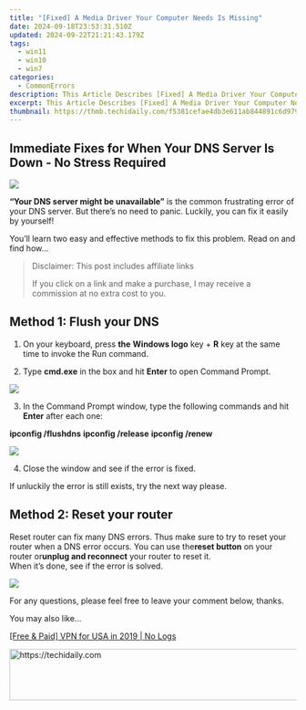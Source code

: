 ```yaml
---
title: "[Fixed] A Media Driver Your Computer Needs Is Missing"
date: 2024-09-18T23:53:31.510Z
updated: 2024-09-22T21:21:43.179Z
tags:
  - win11
  - win10
  - win7
categories:
  - CommonErrors
description: This Article Describes [Fixed] A Media Driver Your Computer Needs Is Missing
excerpt: This Article Describes [Fixed] A Media Driver Your Computer Needs Is Missing
thumbnail: https://thmb.techidaily.com/f5381cefae4db3e611ab844891c6d979a90ee4ce440fddff39e8b37de541c533.jpg
---
```


## Immediate Fixes for When Your DNS Server Is Down - No Stress Required

![](https://images.drivereasy.com/wp-content/uploads/2018/07/img_5b56dbae8eebc.jpg)

**“Your DNS server might be unavailable”**  is the common frustrating error of your DNS server. But there’s no need to panic. Luckily, you can fix it easily by yourself!

 You’ll learn two easy and effective methods to fix this problem. Read on and find how…

>  Disclaimer: This post includes affiliate links
>
>  If you click on a link and make a purchase, I may receive a commission at no extra cost to you.
>

## Method 1: **Flush your DNS**

 1) On your keyboard, press **the** **Windows logo**  key  \+ **R** key at the same time to invoke the Run command.

 2) Type **cmd.exe**  in the box and hit **Enter**  to open Command Prompt.

![](https://images.drivereasy.com/wp-content/uploads/2017/05/2-32.jpg)

 3) In the Command Prompt window, type the following commands and hit **Enter**  after each one:

**ipconfig /flushdns**
**ipconfig /release**
**ipconfig /renew**

![](https://images.drivereasy.com/wp-content/uploads/2017/05/3-30.jpg)

 4) Close the window and see if the error is fixed.

If unluckily the error is still exists, try the next way please.

## Method 2: Reset your router

 Reset router can fix many DNS errors. Thus make sure to try to reset your router when a DNS error occurs.
 You can use the**reset button** on your router or**unplug and reconnect** your router to reset it.  
 When it’s done, see if the error is solved.

![](https://images.drivereasy.com/wp-content/uploads/2017/05/4-32.jpg)

For any questions, please feel free to leave your comment below, thanks.

You may also like…

[ \[Free & Paid\] VPN for USA in 2019 | No Logs](https://tools.techidaily.com/drivereasy/download/)

<ins class="adsbygoogle"
     style="display:block"
     data-ad-format="autorelaxed"
     data-ad-client="ca-pub-7571918770474297"
     data-ad-slot="1223367746"></ins>

<ins class="adsbygoogle"
     style="display:block"
     data-ad-client="ca-pub-7571918770474297"
     data-ad-slot="8358498916"
     data-ad-format="auto"
     data-full-width-responsive="true"></ins>



<!-- affiliate ads begin -->
<a href="https://aligracehair.sjv.io/c/5597632/1925549/19272" target="_top" id="1925549">
  <img src="//a.impactradius-go.com/display-ad/19272-1925549" border="0" alt="https://techidaily.com" width="728" height="90"/>
</a>
<img height="0" width="0" src="https://aligracehair.sjv.io/i/5597632/1925549/19272" style="position:absolute;visibility:hidden;" border="0" />
<!-- affiliate ads end -->

